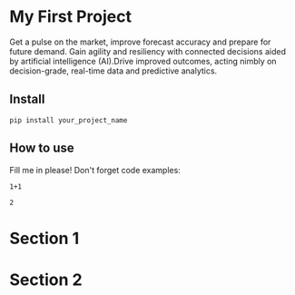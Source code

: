 # My First Project



Get a pulse on the market, improve forecast accuracy and prepare for future demand. Gain agility and resiliency with connected decisions aided by artificial intelligence (AI).Drive improved outcomes, acting nimbly on decision-grade, real-time data and predictive analytics.

## Install

`pip install your_project_name`

## How to use

Fill me in please! Don't forget code examples:

```
1+1
```




    2



# Section 1

# Section 2
